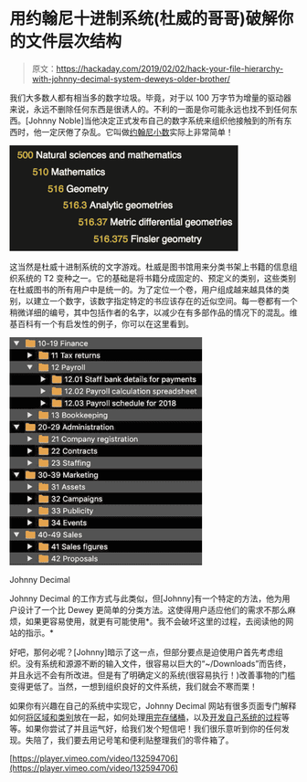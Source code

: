 # 用约翰尼十进制系统(杜威的哥哥)破解你的文件层次结构

> 原文：<https://hackaday.com/2019/02/02/hack-your-file-hierarchy-with-johnny-decimal-system-deweys-older-brother/>

我们大多数人都有相当多的数字垃圾。毕竟，对于以 100 万字节为增量的驱动器来说，永远不删除任何东西是很诱人的。不利的一面是你可能永远也找不到任何东西。[Johnny Noble]当他决定正式发布自己的数字系统来组织他接触到的所有东西时，他一定厌倦了杂乱。它叫做[约翰尼小数](https://johnnydecimal.com/)实际上非常简单！

![](img/c7ec2b1132f321a9ab67df64d3345f24.png)

这当然是杜威十进制系统的文字游戏。杜威是图书馆用来分类书架上书籍的信息组织系统的 T2 变种之一。它的基础是将书籍分成固定的、预定义的类别，这些类别在杜威图书的所有用户中是统一的。为了定位一个卷，用户组成越来越具体的类别，以建立一个数字，该数字指定特定的书应该存在的近似空间。每一卷都有一个稍微详细的编号，其中包括作者的名字，以减少在有多部作品的情况下的混乱。维基百科有一个有启发性的例子，你可以在这里看到。

![](img/5f7e616e9f62ccae3034bd7ccf43f903.png)

Johnny Decimal

Johnny Decimal 的工作方式与此类似，但[Johnny]有一个特定的方法，他为用户设计了一个比 Dewey 更简单的分类方法。这使得用户适应他们的需求不那么麻烦，如果更容易使用，就更有可能使用*。我不会破坏这里的过程，去阅读他的网站的指示。*

好吧，那何必呢？[Johnny]暗示了这一点，但部分要点是迫使用户首先考虑组织。没有系统和源源不断的输入文件，很容易以巨大的“~/Downloads”而告终，并且永远不会有所改进。但是有了明确定义的系统(很容易执行！)改善事物的门槛变得更低了。当然，一想到组织良好的文件系统，我们就会不寒而栗！

如果你有兴趣在自己的系统中实现它，Johnny Decimal 网站有很多页面专门解释如何[将区域和类别](https://johnnydecimal.com/concepts/areas-categories/)放在一起，如何处理[用完存储桶](https://johnnydecimal.com/concepts/ids/)，以及[开发自己系统的过程](https://johnnydecimal.com/concepts/developing-your-own-system/)等等。如果你尝试了并且运气好，给我们发个短信吧！我们很乐意听到你的任何发现。失陪了，我们要去用记号笔和便利贴整理我们的零件箱了。

[https://player.vimeo.com/video/132594706](https://player.vimeo.com/video/132594706)